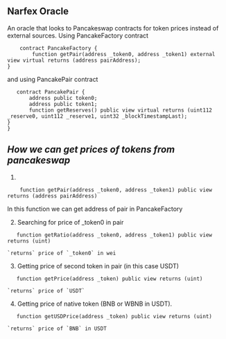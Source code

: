 ## Narfex Oracle

An oracle that looks to Pancakeswap contracts for token prices instead of external sources. Using PancakeFactory contract
```solidity
    contract PancakeFactory {
    	function getPair(address _token0, address _token1) external view virtual returns (address pairAddress);
}
```

and using PancakePair contract
 ```solidity
    contract PancakePair {
    	address public token0;
    	address public token1;
    	function getReserves() public view virtual returns (uint112 _reserve0, uint112 _reserve1, uint32 _blockTimestampLast);
}
}
```

## ***How we can get prices of tokens from pancakeswap***
1. 
```solidity
    function getPair(address _token0, address _token1) public view returns (address pairAddress)
```
   In this function we can get address of pair in PancakeFactory


2. Searching for price of _token0 in pair
```solidity
   function getRatio(address _token0, address _token1) public view returns (uint)
```
    `returns` price of `_token0` in wei

3. Getting price of second token in pair (in this case USDT)
```solidity
   function getPrice(address _token) public view returns (uint)
```
    `returns` price of `USDT`

4. Getting price of native token (BNB or WBNB in USDT).   
```solidity
   function getUSDPrice(address _token) public view returns (uint)
```
    `returns` price of `BNB` in USDT
